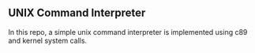 ## UNIX Command Interpreter

In this repo, a simple unix command interpreter is implemented using c89 and kernel system calls.
